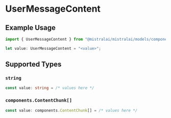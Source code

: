 # UserMessageContent

## Example Usage

```typescript
import { UserMessageContent } from "@mistralai/mistralai/models/components";

let value: UserMessageContent = "<value>";
```

## Supported Types

### `string`

```typescript
const value: string = /* values here */
```

### `components.ContentChunk[]`

```typescript
const value: components.ContentChunk[] = /* values here */
```

